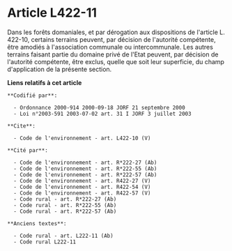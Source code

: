 # Article L422-11

Dans les forêts domaniales, et par dérogation aux dispositions de l'article L. 422-10, certains terrains peuvent, par
décision de l'autorité compétente, être amodiés à l'association communale ou intercommunale. Les autres terrains faisant
partie du domaine privé de l'Etat peuvent, par décision de l'autorité compétente, être exclus, quelle que soit leur
superficie, du champ d'application de la présente section.

**Liens relatifs à cet article**

	**Codifié par**:

	  - Ordonnance 2000-914 2000-09-18 JORF 21 septembre 2000
	  - Loi n°2003-591 2003-07-02 art. 31 I JORF 3 juillet 2003

	**Cite**:

	  - Code de l'environnement - art. L422-10 (V)

	**Cité par**:

	  - Code de l'environnement - art. R*222-27 (Ab)
	  - Code de l'environnement - art. R*222-55 (Ab)
	  - Code de l'environnement - art. R*222-57 (Ab)
	  - Code de l'environnement - art. R422-27 (V)
	  - Code de l'environnement - art. R422-54 (V)
	  - Code de l'environnement - art. R422-57 (V)
	  - Code rural - art. R*222-27 (Ab)
	  - Code rural - art. R*222-55 (Ab)
	  - Code rural - art. R*222-57 (Ab)

	**Anciens textes**:

	  - Code rural - art. L222-11 (Ab)
	  - Code rural L222-11
